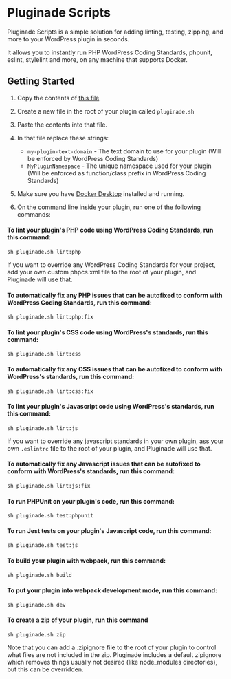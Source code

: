 # Pluginade Scripts
Pluginade Scripts is a simple solution for adding linting, testing, zipping, and more to your WordPress plugin in seconds.

It allows you to instantly run PHP WordPress Coding Standards, phpunit, eslint, stylelint and more, on any machine that supports Docker.

## Getting Started

1. Copy the contents of [this file](https://raw.githubusercontent.com/pluginade/pluginade/docker/pluginade.sh)
2. Create a new file in the root of your plugin called `pluginade.sh`
3. Paste the contents into that file.
4. In that file replace these strings:
	- `my-plugin-text-domain` - The text domain to use for your plugin (Will be enforced by WordPress Coding Standards)
	- `MyPluginNamespace` - The unique namespace used for your plugin (Will be enforced as function/class prefix in WordPress Coding Standards)

5. Make sure you have [Docker Desktop](https://www.docker.com/products/docker-desktop/) installed and running.
6. On the command line inside your plugin, run one of the following commands:

#### To lint your plugin's PHP code using WordPress Coding Standards, run this command:
`sh pluginade.sh lint:php`

If you want to override any WordPress Coding Standards for your project, add your own custom phpcs.xml file to the root of your plugin, and Pluginade will use that.

#### To automatically fix any PHP issues that can be autofixed to conform with WordPress Coding Standards, run this command:
`sh pluginade.sh lint:php:fix`

#### To lint your plugin's CSS code using WordPress's standards, run this command:
`sh pluginade.sh lint:css`

#### To automatically fix any CSS issues that can be autofixed to conform with WordPress's standards, run this command:
`sh pluginade.sh lint:css:fix`

#### To lint your plugin's Javascript code using WordPress's standards, run this command:
`sh pluginade.sh lint:js`

If you want to override any javascript standards in your own plugin, ass your own `.eslintrc` file to the root of your plugin, and Pluginade will use that.

#### To automatically fix any Javascript issues that can be autofixed to conform with WordPress's standards, run this command:
`sh pluginade.sh lint:js:fix`

#### To run PHPUnit on your plugin's code, run this command:
`sh pluginade.sh test:phpunit`

#### To run Jest tests on your plugin's Javascript code, run this command:
`sh pluginade.sh test:js`

#### To build your plugin with webpack, run this command:
`sh pluginade.sh build`

#### To put your plugin into webpack development mode, run this command:
`sh pluginade.sh dev`

#### To create a zip of your plugin, run this command
`sh pluginade.sh zip`

Note that you can add a .zipignore file to the root of your plugin to control what files are not included in the zip. Pluginade includes a default zipignore which removes things usually not desired (like node_modules directories), but this can be overridden.
